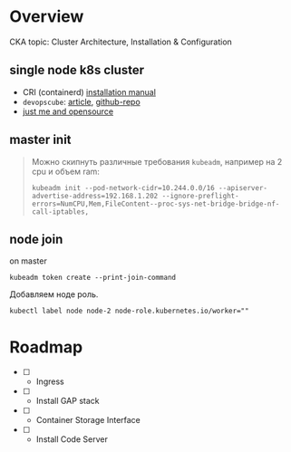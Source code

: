 # Overview

CKA topic: Cluster Architecture, Installation & Configuration

## single node k8s cluster

- CRI (containerd) [installation manual](https://github.com/containerd/containerd/blob/main/docs/cri/installation.md)
- `devopscube`: [article](https://devopscube.com/kubernetes-cluster-vagrant/), [github-repo](https://github.com/scriptcamp/vagrant-kubeadm-kubernetes)
- [just me and opensource](https://raw.githubusercontent.com/justmeandopensource/kubernetes/master/vagrant-provisioning/)

## master init

> Можно скипнуть различные требования `kubeadm`, например на 2 cpu и объем ram:
> 
> `kubeadm init --pod-network-cidr=10.244.0.0/16 --apiserver-advertise-address=192.168.1.202 --ignore-preflight-errors=NumCPU,Mem,FileContent--proc-sys-net-bridge-bridge-nf-call-iptables,`

## node join

on master

```shell
kubeadm token create --print-join-command
```

Добавляем ноде роль.

```shell
kubectl label node node-2 node-role.kubernetes.io/worker=""
```

# Roadmap

- [ ] - Ingress
- [ ] - Install GAP stack
- [ ] - Container Storage Interface
- [ ] - Install Code Server
